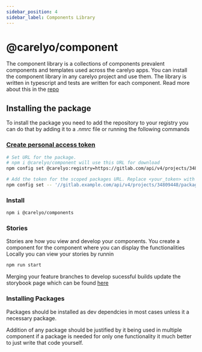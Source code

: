 ```yaml
---
sidebar_position: 4
sidebar_label: Components Library
---
```

# @carelyo/component

The component library is a collections of components prevalent components and templates used across the carelyo apps.
You can install the component library in any carelyo project and use them.
The library is written in typescript and tests are written for each component. 
Read more about this in the [repo](https://gitlab.com/carelyo/frontend-team/component-library/-/blob/develop/README.md)

## Installing the package
To install the package you need to add the repository to your registry you can do that by adding it to a 
*.nmrc* file or running the following commands

### [Create personal access token](https://docs.gitlab.com/ee/user/profile/personal_access_tokens.html)
```bash
# Set URL for the package.
# npm i @carelyo/component will use this URL for download
npm config set @carelyo:registry=https://gitlab.com/api/v4/projects/34809448/packages/npm/

# Add the token for the scoped packages URL. Replace <your_token> with your personal access token
npm config set -- '//gitlab.example.com/api/v4/projects/34809448/packages/npm/:_authToken' "<your_token>"
```


### Install
````bash
npm i @carelyo/components
````

### Stories
Stories are how you view and develop your components.
You create a component for the component where you can display the functionalities
Locally you can view your stories by runnin
```bash
npm run start
```
Merging your feature branches to develop sucessful builds update the storybook page which can be found [here](https://carelyo.gitlab.io/frontend-team/component-library/?path=/story/examples--default)

### Installing Packages

Packages should be installed as dev dependcies in most cases unless it a necessary package.

Addition of any package should be justified by it being used in multiple component if a package is needed for only one functionality it much better to just write that code yourself.